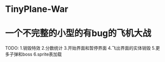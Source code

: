 # TinyPlane-War
# 一个不完整的小型的有bug的飞机大战

TODO:
1.销毁特效
2.分数统计
3.开始界面和暂停界面
4.飞出界面的实体销毁
5.更多子弹和boss
6.sprite表加载